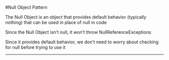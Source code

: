#Null Object Pattern

The Null Object is an object that provides default behavior (typically nothing) that can be used in place of null in code

Since the Null Object isn’t null, it won’t throw NullReferenceExceptions

Since it provides default behavior, we don’t need to worry about checking for null before trying to use it

***